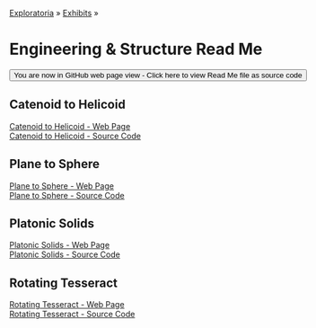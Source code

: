 [Exploratoria]( http://exploratoria.github.io ) &raquo; [Exhibits]( http://exploratoria.github.io/exhibits/ ) &raquo;

Engineering & Structure Read Me
====

<span style="display: none"> [You are now in GitHub source code view - Click here to view Read Me file as a web page]( http://exploratoria.github.io/exhibits/engineering/index.html 'View file as a web page' ) </span>
<input type=button value="You are now in GitHub web page view - Click here to view Read Me file as source code" onclick="window.location.href='https://github.com/exploratoria/exploratoria.github.io/tree/master/exhibits/engineering/'" />

## Catenoid to Helicoid

[Catenoid to Helicoid - Web Page]( http://exploratoria.github.io/exhibits/engineering/catenoid-to-helicoid/index.html )  
[Catenoid to Helicoid - Source Code]( https://github.com/exploratoria/exploratoria.github.io/tree/master/exhibits/engineering/catenoid-to-helicoid/ )

## Plane to Sphere

[Plane to Sphere - Web Page]( http://exploratoria.github.io/exhibits/engineering/plane-to-sphere/index.html )  
[Plane to Sphere - Source Code]( https://github.com/exploratoria/exploratoria.github.io/tree/master/exhibits/engineering/plane-to-sphere/ )

## Platonic Solids

[Platonic Solids - Web Page]( http://exploratoria.github.io/exhibits/engineering/platonic-solids/index.html )  
[Platonic Solids - Source Code]( https://github.com/exploratoria/exploratoria.github.io/tree/master/exhibits/engineering/platonic-solids/ )

## Rotating Tesseract

[Rotating Tesseract - Web Page]( http://exploratoria.github.io/exhibits/engineering/rotating-tesseract/index.html )  
[Rotating Tesseract - Source Code]( https://github.com/exploratoria/exploratoria.github.io/tree/master/exhibits/engineering/rotating-tesseract/ )
